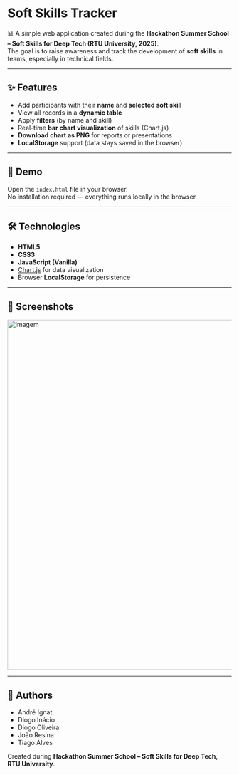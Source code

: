 # Soft Skills Tracker

📊 A simple web application created during the **Hackathon Summer School – Soft Skills for Deep Tech (RTU University, 2025)**.  
The goal is to raise awareness and track the development of **soft skills** in teams, especially in technical fields.

---

## ✨ Features
- Add participants with their **name** and **selected soft skill**
- View all records in a **dynamic table**
- Apply **filters** (by name and skill)
- Real-time **bar chart visualization** of skills (Chart.js)
- **Download chart as PNG** for reports or presentations
- **LocalStorage** support (data stays saved in the browser)

---

## 🚀 Demo
Open the `index.html` file in your browser.  
No installation required — everything runs locally in the browser.

---

## 🛠️ Technologies
- **HTML5**
- **CSS3**
- **JavaScript (Vanilla)**
- [Chart.js](https://www.chartjs.org/) for data visualization
- Browser **LocalStorage** for persistence

---

## 📸 Screenshots
<img width="1014" height="786" alt="imagem" src="https://github.com/user-attachments/assets/26ff6126-e28f-4a93-a506-0319520226c7" />


---

## 👥 Authors
- André Ignat  
- Diogo Inácio  
- Diogo Oliveira  
- João Resina  
- Tiago Alves  

Created during **Hackathon Summer School – Soft Skills for Deep Tech, RTU University**.
